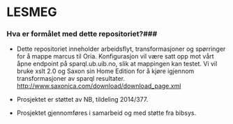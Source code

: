 # LESMEG #

### Hva er formålet med dette repositoriet?###

* Dette repositoriet inneholder arbeidsflyt, transformasjoner og spørringer for å mappe marcus til Oria. Konfigurasjon vil være satt opp mot vårt åpne endpoint på sparql.ub.uib.no, slik at mappingen kan testet. Vi vil bruke xslt 2.0  og Saxon sin Home Edition for å kjøre igjennom transformasjoner av sparql resultater. http://www.saxonica.com/download/download_page.xml 

* Prosjektet er støttet av NB, tildeling 2014/377.
* Prosjektet gjennomføres i samarbeid og med støtte fra bibsys.